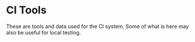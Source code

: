 # CI Tools
These are tools and data used for the CI system. Some of what is here may also be useful for local testing.
